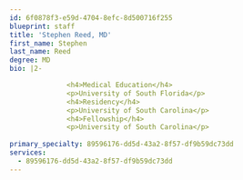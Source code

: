 ```yaml
---
id: 6f0878f3-e59d-4704-8efc-8d500716f255
blueprint: staff
title: 'Stephen Reed, MD'
first_name: Stephen
last_name: Reed
degree: MD
bio: |2-

              <h4>Medical Education</h4>
              <p>University of South Florida</p>
              <h4>Residency</h4>
              <p>University of South Carolina</p>
              <h4>Fellowship</h4>
              <p>University of South Carolina</p>
          
primary_specialty: 89596176-dd5d-43a2-8f57-df9b59dc73dd
services:
  - 89596176-dd5d-43a2-8f57-df9b59dc73dd
---
```

